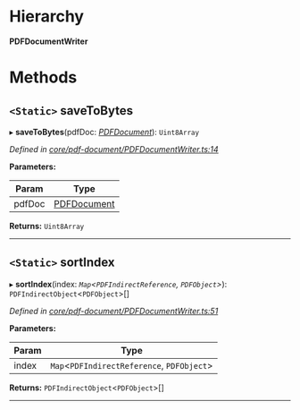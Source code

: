 

# Hierarchy

**PDFDocumentWriter**

# Methods

<a id="savetobytes"></a>

## `<Static>` saveToBytes

▸ **saveToBytes**(pdfDoc: *[PDFDocument](_core_pdf_document_pdfdocument_.pdfdocument.md)*): `Uint8Array`

*Defined in [core/pdf-document/PDFDocumentWriter.ts:14](https://github.com/Hopding/pdf-lib/blob/41c216d/src/core/pdf-document/PDFDocumentWriter.ts#L14)*

**Parameters:**

| Param | Type |
| ------ | ------ |
| pdfDoc | [PDFDocument](_core_pdf_document_pdfdocument_.pdfdocument.md) |

**Returns:** `Uint8Array`

___
<a id="sortindex"></a>

## `<Static>` sortIndex

▸ **sortIndex**(index: *`Map`<`PDFIndirectReference`, `PDFObject`>*): `PDFIndirectObject`<`PDFObject`>[]

*Defined in [core/pdf-document/PDFDocumentWriter.ts:51](https://github.com/Hopding/pdf-lib/blob/41c216d/src/core/pdf-document/PDFDocumentWriter.ts#L51)*

**Parameters:**

| Param | Type |
| ------ | ------ |
| index | `Map`<`PDFIndirectReference`, `PDFObject`> |

**Returns:** `PDFIndirectObject`<`PDFObject`>[]

___


